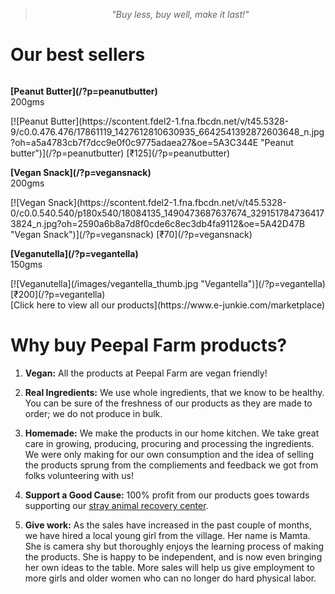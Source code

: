 <!-- 

Title: Good Products

-->
> <center><i>"Buy less, buy well, make it last!"</i></center>
  <!-- columns should be the immediate child of a .row -->
  Our best sellers
  ==
  <div class="row">
    <div class="one-third column">
    <p><strong>[Peanut Butter](/?p=peanutbutter)</strong><br/>200gms</p>
    [![Peanut Butter](https://scontent.fdel2-1.fna.fbcdn.net/v/t45.5328-9/c0.0.476.476/17861119_1427612810630935_6642541392872603648_n.jpg?oh=a5a4783cb7f7dcc9e0f0c9775adaea27&oe=5A3C344E "Peanut butter")](/?p=peanutbutter)
    [₹125](/?p=peanutbutter)
      <!--<a href="https://www.e-junkie.com/ecom/gb.php?c=cart&cl=328984&i=pntbtr250&ejc=2&on0=Do+you+want+it+with+Cacao%3F&os0=Yes%2C+please%21&o1=No+gift+pack" target="ej_ejc" class="ec_ejc_thkbx" onclick="return EJEJC_lc(this);">₹125</a>-->
    </div>
    <div class="one-third column">
    <p><strong>[Vegan Snack](/?p=vegansnack)</strong><br/>200gms</p>
    [![Vegan Snack](https://scontent.fdel2-1.fna.fbcdn.net/v/t45.5328-0/c0.0.540.540/p180x540/18084135_1490473687637674_3291517847364173824_n.jpg?oh=2590a6b8a7d8f0cde6c8ec3db4fa9112&oe=5A42D47B "Vegan Snack")](/?p=vegansnack)
      <!--<a href="https://www.e-junkie.com/ecom/gb.php?c=cart&cl=328984&i=vgnsnk&ejc=2" target="ej_ejc" class="ec_ejc_thkbx" onclick="return EJEJC_lc(this);">₹70</a>-->
      [₹70](/?p=vegansnack)
    </div>
    <div class="one-third column">
    <p><strong>[Veganutella](/?p=vegantella)</strong><br/>150gms</p>
      [![Veganutella](/images/vegantella_thumb.jpg "Vegantella")](/?p=vegantella)
      <!--<a href="https://www.e-junkie.com/ecom/gb.php?c=cart&cl=328984&i=vgnt150&ejc=2&o1=No+gift+pack" target="ej_ejc" class="ec_ejc_thkbx" onclick="return EJEJC_lc(this);">₹200</a>-->
      [₹200](/?p=vegantella)
      </div>
  </div>
[Click here to view all our products](https://www.e-junkie.com/marketplace)
  <!-- 
  just use a number and class 'column' or 'columns' 
  <div class="row">
    <div class="six columns">Two</div>
    <div class="six columns">Ten</div>
  </div>
  -->

<!--
All the products which you find here for sale were grown or made or procured by us as we consume them ourselves. 
-->
<a name="story"></a>
Why buy Peepal Farm products?
==

1. **Vegan:** All the products at Peepal Farm are vegan friendly! 

2. **Real Ingredients:** We use whole ingredients, that we know to be healthy. You can be sure of the freshness of our products as they are made to order; we do not produce in bulk.

3. **Homemade:** We make the products in our home kitchen. We take great care in growing, producing, procuring and processing the ingredients. We were only making for our own consumption and the idea of selling the products sprung from the compliements and feedback we got from folks volunteering with us!

4. **Support a Good Cause:** 100% profit from our products goes towards supporting our [stray animal recovery center](/?p=recovery).

5. **Give work:** As the sales have increased in the past couple of months, we have hired a local young girl from the village. Her name is Mamta. She is camera shy but thoroughly enjoys the learning process of making the products. She is happy to be independent, and is now even bringing her own ideas to the table. More sales will help us give employment to more girls and older women who can no longer do hard physical labor.
